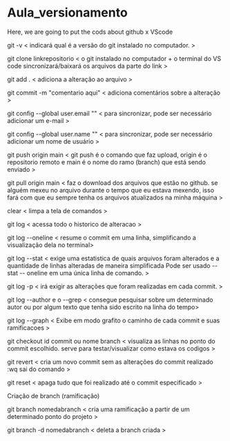 # Aula_versionamento
Here, we are going to put the cods about github x VScode

git -v < indicará qual é a versão do git instalado no computador. >

git clone linkrepositorio < o git instalado no computador + o terminal do VS code sincronizará/baixará os arquivos da parte do link >

git add . < adiciona a alteração ao arquivo >

git commit -m "comentario aqui" < adiciona comentários sobre a alteração >

git config --global user.email "" < para sincronizar, pode ser necessário adicionar um e-mail >

git config --global user.name "" < para sincronizar, pode ser necessário adicionar um nome de usuário >

git push origin main < git push é o comando que faz upload, origin é o repositorio remoto e main é o nome do ramo (branch) que está sendo enviado >

git pull origin main < faz o download dos arquivos que estão no github. se alguém mexeu no arquivo durante o tempo que eu estava mexendo, isso fará com que eu sempre tenha os arquivos atualizados na minha máquina >

clear < limpa a tela de comandos >

git log < acessa todo o historico de alteracao >

git log --oneline < resume o commit em uma linha, simplificando a visualização dela no terminal>

git log --stat < exige uma estatistica de quais arquivos foram alterados e a quantidade de linhas alteradas de maneira simplificada Pode ser usado --stat -- oneline em uma única linha de comando. >

git log -p < irá exigir as alterações que foram realizadas em cada commit. >

git log --author e o --grep < consegue pesquisar sobre um determinado autor ou por algum texto que tenha sido escrito na linha do tempo>

git log --graph < Exibe em modo grafito o caminho de cada commit e suas ramificacoes >

git checkout id commit ou nome branch < visualiza as linhas no ponto do commit escolhido. serve para testar/visualizar como estava os codigos >

git revert < cria um novo commit sem as alterações do commit realizado :wq sai do comando >

git reset < apaga tudo que foi realizado até o commit especificado >

Criação de branch (ramificação)

git branch nomedabranch < cria uma ramificação a partir de um determinado ponto do projeto >

git branch -d nomedabranch < deleta a branch criada >